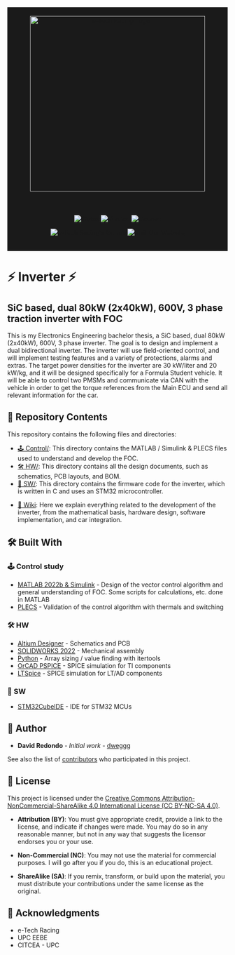 <div align="center" style="background-color:#1a1a1a;padding:20px;">
  <img src="https://i.ibb.co/mR0yFfw/logo-daurat-10-anys.png" width="400" alt="e-Tech Racing Logo">
</div>

<div align="center" style="background-color:#1a1a1a;padding:20px;">

[![Status](https://img.shields.io/badge/Status-Active-green)](https://github.com/dweggg/Inverter)
[![Version](https://img.shields.io/badge/Version-v0.1.pre-red)](https://github.com/dweggg/Inverter/releases)
[![License](https://img.shields.io/badge/License-CERNOHL-yellow)](https://github.com/dweggg/Inverter/blob/main/LICENSE)

[![e-Tech Racing's GitHub](https://img.shields.io/badge/e--Tech%20Racing's%20GitHub-eTechRacing-green?style=for-the-badge&logo=github)](https://github.com/eTechRacing)
[![Visit Our Website](https://img.shields.io/badge/Visit%20Our%20Website-e--techracing.es-blue?style=for-the-badge)](https://www.e-techracing.es)

</div>

# ⚡ Inverter ⚡
## SiC based, dual 80kW (2x40kW), 600V, 3 phase traction inverter with FOC

This is my Electronics Engineering bachelor thesis, a SiC based, dual 80kW (2x40kW), 600V, 3 phase inverter. The goal is to design and implement a dual bidirectional inverter. The inverter will use field-oriented control, and will implement testing features and a variety of protections, alarms and extras. The target power densities for the inverter are 30 kW/liter and 20 kW/kg, and it will be designed specifically for a Formula Student vehicle. It will be able to control two PMSMs and communicate via CAN with the vehicle in order to get the torque references from the Main ECU and send all relevant information for the car.

## 📁 Repository Contents
This repository contains the following files and directories:

* [🕹️ Control/](https://github.com/dweggg/Inverter/blob/main/Control/): This directory contains the MATLAB / Simulink & PLECS files used to understand and develop the FOC.
* [🛠️ HW/](https://github.com/dweggg/Inverter/blob/main/HW/): This directory contains all the design documents, such as schematics, PCB layouts, and BOM.
* [💾 SW/](https://github.com/dweggg/Inverter/blob/main/SW/): This directory contains the firmware code for the inverter, which is written in C and uses an STM32 microcontroller.

- [🧠 Wiki](https://github.com/dweggg/Inverter/wiki): Here we explain everything related to the development of the inverter, from the mathematical basis, hardware design, software implementation, and car integration.

## 🛠️ Built With
### 🕹️ Control study
* [MATLAB 2022b & Simulink](https://www.mathworks.com/products/matlab.html) - Design of the vector control algorithm and general understanding of FOC. Some scripts for calculations, etc. done in MATLAB
* [PLECS](https://www.plexim.com/products/plecs) - Validation of the control algorithm with thermals and switching

### 🛠️ HW
* [Altium Designer](https://www.altium.com/es/altium-designer) - Schematics and PCB
* [SOLIDWORKS 2022](https://help.solidworks.com/2022/spanish/WhatsNew/c_wn_install.htm?id=7ddf806d182541ffa399d655bb1f99a2#Pg0) - Mechanical assembly
* [Python](https://www.python.org/) - Array sizing / value finding with itertools
* [OrCAD PSPICE](https://www.orcad.com/pspice) - SPICE simulation for TI components
* [LTSpice](https://www.analog.com/en/resources/design-tools-and-calculators/ltspice-simulator.html) - SPICE simulation for LT/AD components

### 💾 SW
* [STM32CubeIDE](https://www.st.com/en/development-tools/stm32cubeide.html) - IDE for STM32 MCUs

## 👤 Author

* **David Redondo** - *Initial work* - [dweggg](https://github.com/dweggg)

See also the list of [contributors](https://github.com/dweggg/Inverter/contributors) who participated in this project.

## 📄 License

This project is licensed under the [Creative Commons Attribution-NonCommercial-ShareAlike 4.0 International License (CC BY-NC-SA 4.0)](https://creativecommons.org/licenses/by-nc-sa/4.0/).

- **Attribution (BY)**: You must give appropriate credit, provide a link to the license, and indicate if changes were made. You may do so in any reasonable manner, but not in any way that suggests the licensor endorses you or your use.
  
- **Non-Commercial (NC)**: You may not use the material for commercial purposes. I will go after you if you do, this is an educational project.
  
- **ShareAlike (SA)**: If you remix, transform, or build upon the material, you must distribute your contributions under the same license as the original.

## 👏 Acknowledgments

* e-Tech Racing
* UPC EEBE
* CITCEA - UPC
